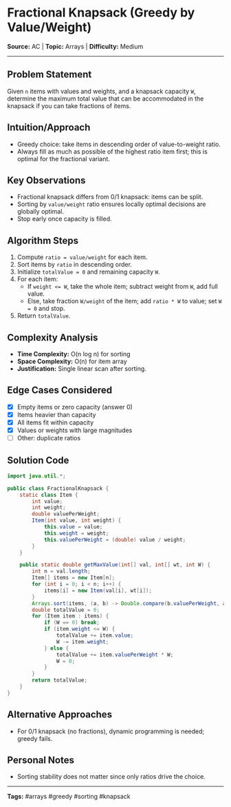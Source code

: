 # Fractional Knapsack (Greedy by Value/Weight)

**Source:** AC | **Topic:** Arrays | **Difficulty:** Medium  

---

## Problem Statement
Given `n` items with values and weights, and a knapsack capacity `W`, determine the maximum total value that can be accommodated in the knapsack if you can take fractions of items.

## Intuition/Approach
- Greedy choice: take items in descending order of value-to-weight ratio.
- Always fill as much as possible of the highest ratio item first; this is optimal for the fractional variant.

## Key Observations
- Fractional knapsack differs from 0/1 knapsack: items can be split.
- Sorting by `value/weight` ratio ensures locally optimal decisions are globally optimal.
- Stop early once capacity is filled.

## Algorithm Steps
1. Compute `ratio = value/weight` for each item.
2. Sort items by `ratio` in descending order.
3. Initialize `totalValue = 0` and remaining capacity `W`.
4. For each item:
   - If `weight <= W`, take the whole item; subtract weight from `W`, add full value.
   - Else, take fraction `W/weight` of the item; add `ratio * W` to value; set `W = 0` and stop.
5. Return `totalValue`.

## Complexity Analysis
- **Time Complexity:** O(n log n) for sorting
- **Space Complexity:** O(n) for item array
- **Justification:** Single linear scan after sorting.

## Edge Cases Considered
- [x] Empty items or zero capacity (answer 0)
- [x] Items heavier than capacity
- [x] All items fit within capacity
- [x] Values or weights with large magnitudes
- [ ] Other: duplicate ratios

## Solution Code

```java
import java.util.*;

public class FractionalKnapsack {
    static class Item {
        int value;
        int weight;
        double valuePerWeight;
        Item(int value, int weight) {
            this.value = value;
            this.weight = weight;
            this.valuePerWeight = (double) value / weight;
        }
    }

    public static double getMaxValue(int[] val, int[] wt, int W) {
        int n = val.length;
        Item[] items = new Item[n];
        for (int i = 0; i < n; i++) {
            items[i] = new Item(val[i], wt[i]);
        }
        Arrays.sort(items, (a, b) -> Double.compare(b.valuePerWeight, a.valuePerWeight));
        double totalValue = 0;
        for (Item item : items) {
            if (W == 0) break;
            if (item.weight <= W) {
                totalValue += item.value;
                W -= item.weight;
            } else {
                totalValue += item.valuePerWeight * W;
                W = 0;
            }
        }
        return totalValue;
    }
}
```

## Alternative Approaches
- For 0/1 knapsack (no fractions), dynamic programming is needed; greedy fails.

## Personal Notes
- Sorting stability does not matter since only ratios drive the choice.

---
**Tags:** #arrays #greedy #sorting #knapsack
